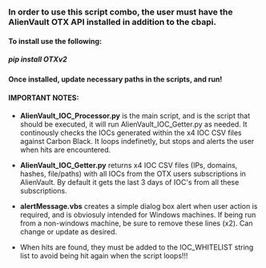 ### In order to use this script combo, the user must have the AlienVault OTX API installed in addition to the cbapi.

#### To install use the following:

##### pip install OTXv2

#### Once installed, update necessary paths in the scripts, and run!


#### IMPORTANT NOTES:

* **AlienVault_IOC_Processor.py** is the main script, and is the script that should be executed, it will run AlienVault_IOC_Getter.py as needed. It continously checks the IOCs generated within the x4 IOC CSV files against Carbon Black. It loops indefinetly, but stops and alerts the user when hits are encountered.

* **AlienVault_IOC_Getter.py** returns x4 IOC CSV files (IPs, domains, hashes, file/paths) with all IOCs from the OTX users subscriptions in AlienVault. By default it gets the last 3 days of IOC's from all these subscriptions.

* **alertMessage.vbs** creates a simple dialog box alert when user action is required, and is obviosuly intended for Windows machines. If being run from a non-windows machine, be sure to remove these lines (x2). Can change or update as desired.

* When hits are found, they must be added to the IOC_WHITELIST string list to avoid being hit again when the script loops!!!
